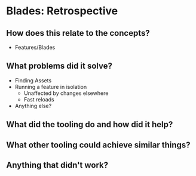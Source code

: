 # Blades: Retrospective

## How does this relate to the concepts?

* Features/Blades

## What problems did it solve?

* Finding Assets
* Running a feature in isolation
  * Unaffected by changes elsewhere
  * Fast reloads
* Anything else?

## What did the tooling do and how did it help?

## What other tooling could achieve similar things?

## Anything that didn't work?

